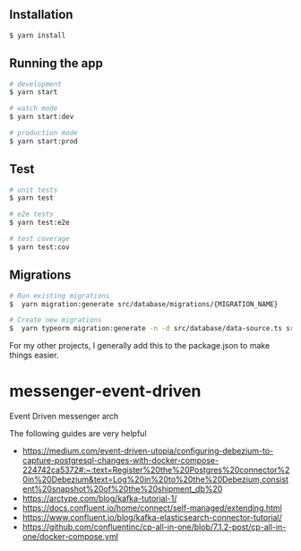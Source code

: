 
## Installation

```bash
$ yarn install
```

## Running the app

```bash
# development
$ yarn start

# watch mode
$ yarn start:dev

# production mode
$ yarn start:prod
```

## Test

```bash
# unit tests
$ yarn test

# e2e tests
$ yarn test:e2e

# test coverage
$ yarn test:cov
```

## Migrations
```bash
# Run existing migrations
$  yarn migration:generate src/database/migrations/{MIGRATION_NAME}

# Create new migrations
$  yarn typeorm migration:generate -n -d src/database/data-source.ts src/database/migrations/{MIGRATION_NAME} 
```
For my other projects, I generally add this to the package.json to make things easier.



# messenger-event-driven
Event Driven messenger arch

The following guides are very helpful
- https://medium.com/event-driven-utopia/configuring-debezium-to-capture-postgresql-changes-with-docker-compose-224742ca5372#:~:text=Register%20the%20Postgres%20connector%20in%20Debezium&text=Log%20in%20to%20the%20Debezium,consistent%20snapshot%20of%20the%20shipment_db%20
- https://arctype.com/blog/kafka-tutorial-1/
- https://docs.confluent.io/home/connect/self-managed/extending.html
- https://www.confluent.io/blog/kafka-elasticsearch-connector-tutorial/
- https://github.com/confluentinc/cp-all-in-one/blob/7.1.2-post/cp-all-in-one/docker-compose.yml
